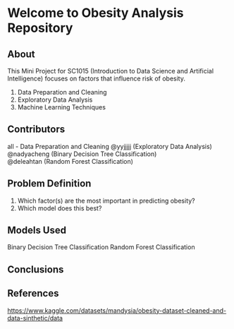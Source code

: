 # Welcome to Obesity Analysis Repository
**About**
---

This Mini Project for SC1015 (Introduction to Data Science and Artificial Intelligence) focuses on factors that influence risk of obesity.

1. Data Preparation and Cleaning
2. Exploratory Data Analysis
3. Machine Learning Techniques

**Contributors**
---
all - Data Preparation and Cleaning
@yyjjjjj (Exploratory Data Analysis)  
@nadyacheng (Binary Decision Tree Classification)  
@deleahtan (Random Forest Classification)

**Problem Definition**
---
1. Which factor(s) are the most important in predicting obesity?
2. Which model does this best?

**Models Used**
---
Binary Decision Tree Classification
Random Forest Classification

**Conclusions**
---

**References**
---
https://www.kaggle.com/datasets/mandysia/obesity-dataset-cleaned-and-data-sinthetic/data
